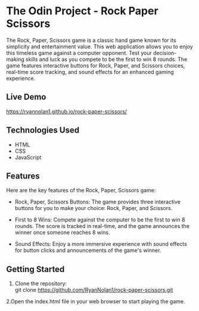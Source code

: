 # The Odin Project - Rock Paper Scissors

The Rock, Paper, Scissors game is a classic hand game known for its simplicity and entertainment value. This web application allows you to enjoy this timeless game against a computer opponent. Test your decision-making skills and luck as you compete to be the first to win 8 rounds. The game features interactive buttons for Rock, Paper, and Scissors choices, real-time score tracking, and sound effects for an enhanced gaming experience.

## Live Demo

https://ryannolan1.github.io/rock-paper-scissors/

## Technologies Used

- HTML
- CSS
- JavaScript

## Features

Here are the key features of the Rock, Paper, Scissors game:

- Rock, Paper, Scissors Buttons: The game provides three interactive buttons for you to make your choice: Rock, Paper, and Scissors.

- First to 8 Wins: Compete against the computer to be the first to win 8 rounds. The score is tracked in real-time, and the game announces the winner once someone reaches 8 wins.

- Sound Effects: Enjoy a more immersive experience with sound effects for button clicks and announcements of the game's winner.

## Getting Started

1. Clone the repository:
<br>git clone https://github.com/RyanNolan1/rock-paper-scissors.git

2.Open the index.html file in your web browser to start playing the game.




